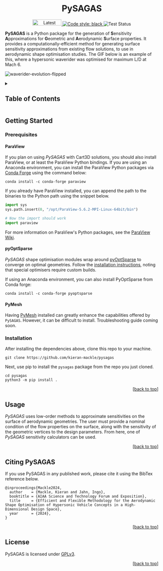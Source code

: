 <a name="readme-top"></a>

<h1 align="center">PySAGAS</h1>



<p align="center">
  <a href="https://pypi.org/project/hypysagas/">
    <img src="https://img.shields.io/pypi/v/hypysagas.svg?color=blue&style=plastic" alt="Latest version" width=95 height=20>
  </a>
  
  <a href="https://github.com/psf/black">
    <img alt="Code style: black" src="https://img.shields.io/badge/code%20style-black-000000.svg">
  </a>

  <a>
    <img src="https://github.com/kieran-mackle/pysagas/actions/workflows/tests.yml/badge.svg" alt="Test Status" class="center">
  </a>
  
</p>


<!-- start intro -->
**PySAGAS** is a Python package for the generation of **S**ensitivity **A**pproximations
for **G**eometric and **A**erodynamic **S**urface properties. It provides a 
computationally-efficient method for generating surface sensitivity approximations from 
existing flow solutions, to use in aerodynamic shape optimisation studies. The GIF below 
is an example of this, where a hypersonic waverider was optimised for maximum L/D at Mach
6.

<!-- end intro -->



![waverider-evolution-flipped](https://github.com/kieran-mackle/pysagas/assets/60687606/4c78a82c-8f20-4235-baf3-ad57bda4945d)



<!-- TABLE OF CONTENTS -->
<details>
  <summary><h2>Table of Contents</h2></summary>
  <ol>
    <li>
      <a href="#getting-started">Getting Started</a>
      <ul>
        <li><a href="#prerequisites">Prerequisites</a></li>
        <li><a href="#installation">Installation</a></li>
      </ul>
    </li>
    <li><a href="#usage">Usage</a></li>
    <li><a href="#citing-pysagas">Citing</a></li>
    <li><a href="#license">License</a></li>
  </ol>
</details>



## Getting Started
<!-- start getting started -->

### Prerequisites


#### ParaView
If you plan on using *PySAGAS* with Cart3D solutions, you should also install ParaView, or at 
least the ParaView Python bindings. If you are using an Anaconda environment, you can install 
the ParaView Python packages via
[Conda Forge](https://anaconda.org/conda-forge/paraview) using 
the command below:

```
conda install -c conda-forge paraview
```

If you already have ParaView installed, you can append the path to the binaries to the Python 
path using the snippet below.

```python
import sys
sys.path.insert(0, "/opt/ParaView-5.6.2-MPI-Linux-64bit/bin")

# Now the import should work
import paraview
```

For more information on ParaView's Python packages, see the 
[ParaView Wiki](https://www.paraview.org/Wiki/PvPython_and_PvBatch).


#### pyOptSparse

*PySAGAS* shape optimisation modules wrap around 
[pyOptSparse](https://mdolab-pyoptsparse.readthedocs-hosted.com/en/latest/index.html) to converge on optimal geometries. Follow the
[installation instructions](https://mdolab-pyoptsparse.readthedocs-hosted.com/en/latest/install.html), noting that special optimisers require custom builds.

If using an Anaconda environment, you can also install PyOptSparse from Conda forge:

```
conda install -c conda-forge pyoptsparse
```

#### PyMesh

Having [PyMesh](https://github.com/PyMesh/PyMesh) installed can greatly enhance the capabilities
offered by `PySAGAS`. However, it can be difficult to install. Troubleshooting guide coming soon.


### Installation
After installing the dependencies above, clone this repo to your machine.

```
git clone https://github.com/kieran-mackle/pysagas
```

Next, use pip to install the `pysagas` package from the repo you 
just cloned.

```
cd pysagas
python3 -m pip install .
```

<!-- end getting started -->

<p align="right">[<a href="#readme-top">back to top</a>]</p>


## Usage

<!-- start usage -->

*PySAGAS* uses low-order methods to approximate sensitivities on the surface of aerodynamic 
geometries. The user must provide a nominal condition of the flow properties on the surface, along
with the sensitivity of the geometric vertices to the design parameters. From here, one of *PySAGAS* sensitivity calculators can be used.


<!-- end usage -->

<p align="right">[<a href="#readme-top">back to top</a>]</p>



## Citing PySAGAS
If you use PySAGAS in any published work, please cite it using the BibTex reference below.

```text
@inproceedings{Mackle2024,
  author    = {Mackle, Kieran and Jahn, Ingo},
  booktitle = {AIAA Science and Technology Forum and Exposition},
  title     = {Efficient and Flexible Methodology for the Aerodynamic Shape Optimisation of Hypersonic Vehicle Concepts in a High-Dimensional Design Space},
  year      = {2024},
}
```

<p align="right">[<a href="#readme-top">back to top</a>]</p>


## License
PySAGAS is licensed under [GPLv3](COPYING).

<p align="right">[<a href="#readme-top">back to top</a>]</p>
